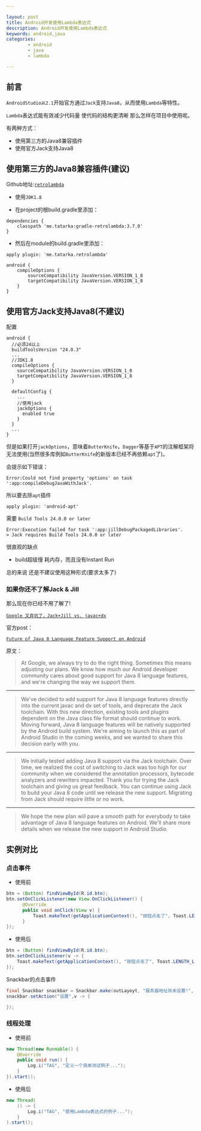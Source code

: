 ```yaml
---

layout: post
title: Android开发使用Lambda表达式
description: Android开发使用Lambda表达式
keywords: android,java
categories: 
        - android
        - java
        - lambda

---
```



## 前言

  `AndroidStudio从2.1`开始官方通过`Jack`支持`Java8`，从而使用`Lambda`等特性。
    
  `Lambda`表达式能有效减少代码量 使代码的结构更清晰 那么怎样在项目中使用呢。 

有两种方式：

+ 使用第三方的Java8兼容插件
+ 使用官方Jack支持Java8

## 使用第三方的Java8兼容插件(建议)

Github地址:[`retrolambda`](https://github.com/evant/gradle-retrolambda)

+ 使用`JDK1.8`

+ 在project的根build.gradle里添加：

```
dependencies {
	classpath 'me.tatarka:gradle-retrolambda:3.7.0'
}
```

+ 然后在module的build.gradle里添加：

```
apply plugin: 'me.tatarka.retrolambda'

android {
	compileOptions {
		sourceCompatibility JavaVersion.VERSION_1_8
		targetCompatibility JavaVersion.VERSION_1_8
	}
}
```


## 使用官方Jack支持Java8(不建议)

配置

```
android {
  //必须24以上
  buildToolsVersion "24.0.3"
  ...
  //JDK1.8
  compileOptions {
    sourceCompatibility JavaVersion.VERSION_1_8
    targetCompatibility JavaVersion.VERSION_1_8
  }

  defaultConfig {
    ...
    //使用jack
    jackOptions {
      enabled true
    }
  }
  ...
}

```

但是如果打开`jackOptions`，意味着`ButterKnife`，`Dagger`等基于`APT`的注解框架将无法使用(当然很多库例如`ButterKnife`的新版本已经不再依赖`apt`了)。  

会提示如下错误：

```
Error:Could not find property 'options' on task ':app:compileDebugJavaWithJack'.
```

所以要去除`apt`插件

```
apply plugin: 'android-apt'
```

需要 `Build Tools 24.0.0 or later`

```
Error:Execution failed for task ':app:jillDebugPackagedLibraries'.
> Jack requires Build Tools 24.0.0 or later
```

很直观的缺点

+ build超级慢 耗内存，而且没有Instant Run

总的来说 还是不建议使用这种形式(要求太多了)

### 如果你还不了解Jack & Jill

那么现在你已经不用了解了!

[`Google 又弃坑了，Jack+Jill vs. javac+dx`](https://zhuanlan.zhihu.com/p/25814519)

官方post：

[`Future of Java 8 Language Feature Support on Android`](https://android-developers.googleblog.com/2017/03/future-of-java-8-language-feature.html)

原文：

> At Google, we always try to do the right thing. Sometimes this means adjusting our plans. We know how much our Android developer community cares about good support for Java 8 language features, and we're changing the way we support them.  

---
 
> We've decided to add support for Java 8 language features directly into the current javac and dx set of tools, and deprecate the Jack toolchain. With this new direction, existing tools and plugins dependent on the Java class file format should continue to work. Moving forward, Java 8 language features will be natively supported by the Android build system. We're aiming to launch this as part of Android Studio in the coming weeks, and we wanted to share this decision early with you. 

---
  
> We initially tested adding Java 8 support via the Jack toolchain. Over time, we realized the cost of switching to Jack was too high for our community when we considered the annotation processors, bytecode analyzers and rewriters impacted. Thank you for trying the Jack toolchain and giving us great feedback. You can continue using Jack to build your Java 8 code until we release the new support. Migrating from Jack should require little or no work.   

---

> We hope the new plan will pave a smooth path for everybody to take advantage of Java 8 language features on Android. We'll share more details when we release the new support in Android Studio.  


## 实例对比

### 点击事件

+ 使用前

```java
btn = (Button) findViewById(R.id.btn);
btn.setOnClickListener(new View.OnClickListener() {
      @Override
      public void onClick(View v) {
          Toast.makeText(getApplicationContext(), "按钮点击了", Toast.LENGTH_LONG).show()
      }
});
```

+ 使用后

```java
btn = (Button) findViewById(R.id.btn);
btn.setOnClickListener(v -> {
    Toast.makeText(getApplicationContext(), "按钮点击了", Toast.LENGTH_LONG).show();
});
```

Snackbar的点击事件

```java
final Snackbar snackbar = Snackbar.make(outLayoyt, "服务器地址尚未设置!", Snackbar.LENGTH_LONG);
snackbar.setAction("设置",v -> {

});
```

### 线程处理

+ 使用前

```java
new Thread(new Runnable() {
    @Override
    public void run() {
        Log.i("TAG", "定义一个简单测试例子...");
    }
}).start();
```

+ 使用后

```java
new Thread(
    () -> {
        Log.i("TAG", "使用Lambda表达式的例子...");
    }
).start();
```

